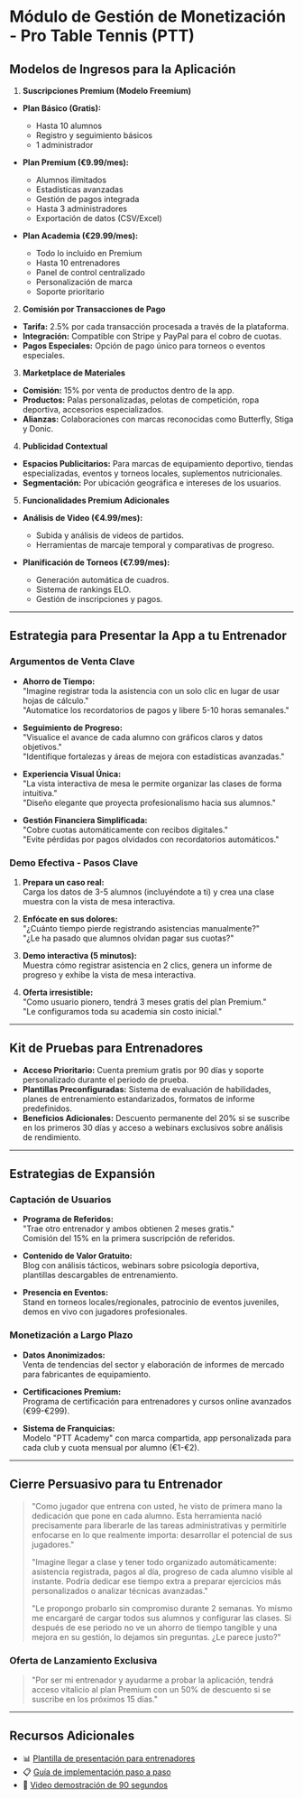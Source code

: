 # Módulo de Gestión de Monetización - Pro Table Tennis (PTT)

## Modelos de Ingresos para la Aplicación

1. **Suscripciones Premium (Modelo Freemium)**

- **Plan Básico (Gratis):**

  - Hasta 10 alumnos
  - Registro y seguimiento básicos
  - 1 administrador

- **Plan Premium (€9.99/mes):**

  - Alumnos ilimitados
  - Estadísticas avanzadas
  - Gestión de pagos integrada
  - Hasta 3 administradores
  - Exportación de datos (CSV/Excel)

- **Plan Academia (€29.99/mes):**
  - Todo lo incluido en Premium
  - Hasta 10 entrenadores
  - Panel de control centralizado
  - Personalización de marca
  - Soporte prioritario

2. **Comisión por Transacciones de Pago**

- **Tarifa:** 2.5% por cada transacción procesada a través de la plataforma.
- **Integración:** Compatible con Stripe y PayPal para el cobro de cuotas.
- **Pagos Especiales:** Opción de pago único para torneos o eventos especiales.

3. **Marketplace de Materiales**

- **Comisión:** 15% por venta de productos dentro de la app.
- **Productos:** Palas personalizadas, pelotas de competición, ropa deportiva, accesorios especializados.
- **Alianzas:** Colaboraciones con marcas reconocidas como Butterfly, Stiga y Donic.

4. **Publicidad Contextual**

- **Espacios Publicitarios:** Para marcas de equipamiento deportivo, tiendas especializadas, eventos y torneos locales, suplementos nutricionales.
- **Segmentación:** Por ubicación geográfica e intereses de los usuarios.

5. **Funcionalidades Premium Adicionales**

- **Análisis de Video (€4.99/mes):**

  - Subida y análisis de videos de partidos.
  - Herramientas de marcaje temporal y comparativas de progreso.

- **Planificación de Torneos (€7.99/mes):**
  - Generación automática de cuadros.
  - Sistema de rankings ELO.
  - Gestión de inscripciones y pagos.

---

## Estrategia para Presentar la App a tu Entrenador

### Argumentos de Venta Clave

- **Ahorro de Tiempo:**  
  "Imagine registrar toda la asistencia con un solo clic en lugar de usar hojas de cálculo."  
  "Automatice los recordatorios de pagos y libere 5-10 horas semanales."

- **Seguimiento de Progreso:**  
  "Visualice el avance de cada alumno con gráficos claros y datos objetivos."  
  "Identifique fortalezas y áreas de mejora con estadísticas avanzadas."

- **Experiencia Visual Única:**  
  "La vista interactiva de mesa le permite organizar las clases de forma intuitiva."  
  "Diseño elegante que proyecta profesionalismo hacia sus alumnos."

- **Gestión Financiera Simplificada:**  
  "Cobre cuotas automáticamente con recibos digitales."  
  "Evite pérdidas por pagos olvidados con recordatorios automáticos."

### Demo Efectiva - Pasos Clave

1. **Prepara un caso real:**  
   Carga los datos de 3-5 alumnos (incluyéndote a ti) y crea una clase muestra con la vista de mesa interactiva.

2. **Enfócate en sus dolores:**  
   "¿Cuánto tiempo pierde registrando asistencias manualmente?"  
   "¿Le ha pasado que alumnos olvidan pagar sus cuotas?"

3. **Demo interactiva (5 minutos):**  
   Muestra cómo registrar asistencia en 2 clics, genera un informe de progreso y exhibe la vista de mesa interactiva.

4. **Oferta irresistible:**  
   "Como usuario pionero, tendrá 3 meses gratis del plan Premium."  
   "Le configuramos toda su academia sin costo inicial."

---

## Kit de Pruebas para Entrenadores

- **Acceso Prioritario:** Cuenta premium gratis por 90 días y soporte personalizado durante el periodo de prueba.
- **Plantillas Preconfiguradas:** Sistema de evaluación de habilidades, planes de entrenamiento estandarizados, formatos de informe predefinidos.
- **Beneficios Adicionales:** Descuento permanente del 20% si se suscribe en los primeros 30 días y acceso a webinars exclusivos sobre análisis de rendimiento.

---

## Estrategias de Expansión

### Captación de Usuarios

- **Programa de Referidos:**  
  "Trae otro entrenador y ambos obtienen 2 meses gratis."  
  Comisión del 15% en la primera suscripción de referidos.

- **Contenido de Valor Gratuito:**  
  Blog con análisis tácticos, webinars sobre psicología deportiva, plantillas descargables de entrenamiento.

- **Presencia en Eventos:**  
  Stand en torneos locales/regionales, patrocinio de eventos juveniles, demos en vivo con jugadores profesionales.

### Monetización a Largo Plazo

- **Datos Anonimizados:**  
  Venta de tendencias del sector y elaboración de informes de mercado para fabricantes de equipamiento.

- **Certificaciones Premium:**  
  Programa de certificación para entrenadores y cursos online avanzados (€99-€299).

- **Sistema de Franquicias:**  
  Modelo "PTT Academy" con marca compartida, app personalizada para cada club y cuota mensual por alumno (€1-€2).

---

## Cierre Persuasivo para tu Entrenador

> "Como jugador que entrena con usted, he visto de primera mano la dedicación que pone en cada alumno. Esta herramienta nació precisamente para liberarle de las tareas administrativas y permitirle enfocarse en lo que realmente importa: desarrollar el potencial de sus jugadores."
>
> "Imagine llegar a clase y tener todo organizado automáticamente: asistencia registrada, pagos al día, progreso de cada alumno visible al instante. Podría dedicar ese tiempo extra a preparar ejercicios más personalizados o analizar técnicas avanzadas."
>
> "Le propongo probarlo sin compromiso durante 2 semanas. Yo mismo me encargaré de cargar todos sus alumnos y configurar las clases. Si después de ese periodo no ve un ahorro de tiempo tangible y una mejora en su gestión, lo dejamos sin preguntas. ¿Le parece justo?"

### Oferta de Lanzamiento Exclusiva

> "Por ser mi entrenador y ayudarme a probar la aplicación, tendrá acceso vitalicio al plan Premium con un 50% de descuento si se suscribe en los próximos 15 días."

---

## Recursos Adicionales

- 📊 [Plantilla de presentación para entrenadores](https://docs.google.com/presentation/d/1abc123)
- 📋 [Guía de implementación paso a paso](https://drive.google.com/file/d/1xyz456)
- 🎥 [Video demostración de 90 segundos](https://youtu.be/samplePTT)
